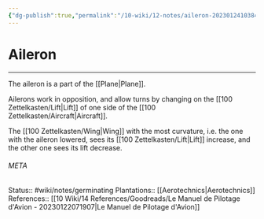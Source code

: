 ```yaml
---
{"dg-publish":true,"permalink":"/10-wiki/12-notes/aileron-20230124103842/"}
---
```


# Aileron
---
The aileron is a part of the [[Plane\|Plane]].

Ailerons work in opposition, and allow turns by changing on the [[100 Zettelkasten/Lift\|Lift]] of one side of the [[100 Zettelkasten/Aircraft\|Aircraft]].

The [[100 Zettelkasten/Wing\|Wing]] with the most curvature, i.e. the one with the aileron lowered, sees its [[100 Zettelkasten/Lift\|Lift]] increase, and the other one sees its lift decrease.



###### META
Status:: #wiki/notes/germinating 
Plantations:: [[Aerotechnics\|Aerotechnics]]
References:: [[10 Wiki/14 References/Goodreads/Le Manuel de Pilotage d'Avion - 20230122071907\|Le Manuel de Pilotage d'Avion]] 
